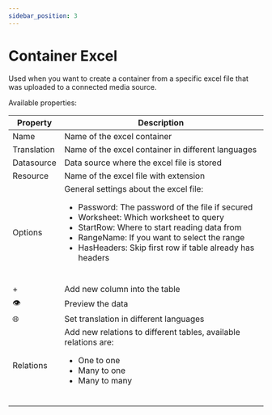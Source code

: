 ```yaml
---
sidebar_position: 3
---
```


# Container Excel

Used when you want to create a container from a specific excel file that was uploaded to a connected media source.

Available properties:

| Property    | Description                                                                                                                                                                                                                                                                                                               |
| ----------- | ------------------------------------------------------------------------------------------------------------------------------------------------------------------------------------------------------------------------------------------------------------------------------------------------------------------------- |
| Name        | Name of the excel container                                                                                                                                                                                                                                                                                               |
| Translation | Name of the excel container in different languages                                                                                                                                                                                                                                                                        |
| Datasource  | Data source where the excel file is stored                                                                                                                                                                                                                                                                                |
| Resource    | Name of the excel file with extension                                                                                                                                                                                                                                                                                     |
| Options     | General settings about the excel file: <ul><li>Password: The password of the file if secured</li><li>Worksheet: Which worksheet to query</li><li>StartRow: Where to start reading data from</li><li>RangeName: If you want to select the range</li><li>HasHeaders: Skip first row if table already has headers</li></ul>  |
| +           | Add new column into the table                                                                                                                                                                                                                                                                                             |
| 👁           | Preview the data                                                                                                                                                                                                                                                                                                          |
| 🌐          | Set translation in different languages                                                                                                                                                                                                                                                                                    |
| Relations   | Add new relations to different tables, available relations are: <ul><li>One to one</li><li>Many to one</li><li>Many to many</li></ul>                                                                                                                                                                                     |
